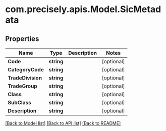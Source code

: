 
# com.precisely.apis.Model.SicMetadata

## Properties

Name | Type | Description | Notes
------------ | ------------- | ------------- | -------------
**Code** | **string** |  | [optional] 
**CategoryCode** | **string** |  | [optional] 
**TradeDivision** | **string** |  | [optional] 
**TradeGroup** | **string** |  | [optional] 
**Class** | **string** |  | [optional] 
**SubClass** | **string** |  | [optional] 
**Description** | **string** |  | [optional] 

[[Back to Model list]](../README.md#documentation-for-models)
[[Back to API list]](../README.md#documentation-for-api-endpoints)
[[Back to README]](../README.md)

